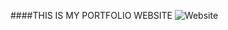 ####THIS IS MY PORTFOLIO WEBSITE
![Website](https://github.com/fatihyuksel3109/my-portfolio/assets/123635939/25c3a1a1-d271-4847-8fbe-741719fd8672)

